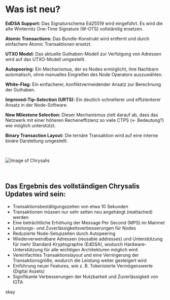 <!--
---article_info
title: Was ist neu?
author: [author_1]
reviews: [DanieKrie, reviewer_2]
---
-->

# Was ist neu?

**EdDSA Support:** Das Signaturschema Ed25519 wird eingeführt. Es wird die alte Winternitz One-Time Signature (W-OTS) vollständig ersetzen.

**Atomic Transactions:** Das Bundle-Konstrukt wird entfernt und durch einfachere Atomic Transaktionen ersetzt.

**UTXO Model:** Das aktuelle Guthaben-Modell zur Verfolgung von Adressen wird auf das UTXO-Modell umgestellt.

**Autopeering:** Ein Mechanismus, der es Nodes ermöglicht, ihre Nachbarn automatisch, ohne manuelles Eingreifen des Node Operators auszuwählen.

**White-Flag:** Ein einfacherer, konfliktvermeidender Ansatz zur Berechnung der Guthaben.

**Improved-Tip-Selection (URTS):** Ein deutlich schnellerer und effizienterer Ansatz in der Node-Software.

**New Milestone Selection:** Dieser Mechanismus zielt darauf ab, dass das Netzwerk mit einer höheren Recheneffizienz so viele CTPS (<- Bedeutung?) wie möglich unterstützt.

**Binary Transaction Layout:** Die ternäre Transaktion wird auf eine interne binäre Darstellung umgestellt.


<br>

![Image of Chrysalis](https://iota-einsteiger-guide.de/media/images/2_sosxcwwdncyxmq6r.png)


<br>

## Das Ergebnis des vollständigen Chrysalis Updates wird sein:
- Transaktionsbestätigungszeiten von etwa 10 Sekunden
- Transaktionen müssen nur sehr selten neu angehängt (reattached) werden
- Eine beträchtliche Erhöhung der Message Per Second (MPS) im Mainnet
- Leistungs- und Zuverlässigkeitsverbesserungen für Nodes
- Reduzierte Node-Setupzeiten durch Autopeering
- Wiederverwendbare Adressen (reusable addresses) und Unterstützung für mehr Standard-Kryptographie (EdDSA), wodurch Hardware-Unterstützung für alle wichtigen Architekturen möglich wird
- Vereinfachtes Transaktionslayout und eine Verringerung der Transaktionsgröße, wodurch die Leistung weiter gesteigert wird
- Einführung neuer Features, wie z. B. Tokenisierte Vermögenswerte (Digital Assets)
- Signifikante Verbesserungen der Nutzbarkeit und Zuverlässigkeit von IOTA

skay
